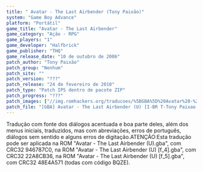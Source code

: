 ```yaml
---
title: " Avatar - The Last Airbender (Tony Paixão)"
system: "Game Boy Advance"
platform: "Portátil"
game_title: "Avatar - The Last Airbender"
game_category: "Ação - RPG"
game_players: "1"
game_developer: "Halfbrick"
game_publisher: "THQ"
game_release_date: "10 de outubro de 2006"
patch_author: "Tony Paixão"
patch_group: "Nenhum"
patch_site: ""
patch_version: "???"
patch_release: "24 de fevereiro de 2010"
patch_type: "Patch IPS dentro de pacote ZIP"
patch_progress: "???"
patch_images: ["//img.romhackers.org/traducoes/%5BGBA%5D%20Avatar%20-%20The%20Last%20Airbender%20-%20Tony%20Paixao%20-%201.png","//img.romhackers.org/traducoes/%5BGBA%5D%20Avatar%20-%20The%20Last%20Airbender%20-%20Tony%20Paixao%20-%202.png","//img.romhackers.org/traducoes/%5BGBA%5D%20Avatar%20-%20The%20Last%20Airbender%20-%20Tony%20Paixao%20-%203.png"]
patch_file: "[GBA] Avatar - The Last Airbender (U) [I-BR T-Tony Paixao A-2010].zip"
---
```

Tradução com fonte dos diálogos acentuada e boa parte deles, além dos menus iniciais, traduzidos, mas com abreviações, erros de português, diálogos sem sentido e alguns erros de digitação.ATENÇÃO:Esta tradução pode ser aplicada na ROM "Avatar - The Last Airbender (U).gba", com CRC32 946787C0, na ROM "Avatar - The Last Airbender (U) [f_4].gba", com CRC32 22A8CB36, na ROM "Avatar - The Last Airbender (U) [f_5].gba", com CRC32 48E4A571 (todas com código BQZE).